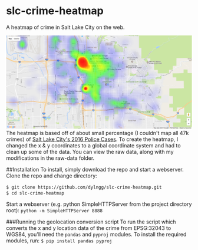 # slc-crime-heatmap
A heatmap of crime in Salt Lake City on the web.

![SLC Crime Heatmap](https://raw.githubusercontent.com/dylngg/slc-crime-heatmap/master/images/heatmap-screenshot.png "Heatmap of crime in SLC")
The heatmap is based off of about small percentage (I couldn't map all 47k crimes) of [Salt Lake City's 2016 Police Cases](https://opendata.utah.gov/Public-Safety/SALT-LAKE-CITY-POLICE-CASES-2016/trgz-4r9d). To create the heatmap, I changed the x & y coordinates to a global coordinate system and had to clean up some of the data. You can view the raw data, along with my modifications in the raw-data folder.  


##Installation
To install, simply download the repo and start a webserver.
Clone the repo and change directory:
```
$ git clone https://github.com/dylngg/slc-crime-heatmap.git
$ cd slc-crime-heatmap
```

Start a webserver (e.g. python SimpleHTTPServer from the project directory root):
`python -m SimpleHTTPServer 8888`

###Running the geolocation conversion script
To run the script which converts the x and y location data of the crime from EPSG:32043 to WGS84, you'll need the `pandas` and `pyproj` modules.
To install the required modules, run:
```$ pip install pandas pyproj``` 
